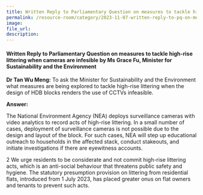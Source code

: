 ```yaml
---
title: Written Reply to Parliamentary Question on measures to tackle high-rise littering when cameras are infesible by Ms Grace Fu, Minister for Sustainability and the Environment
permalink: /resource-room/category/2023-11-07-written-reply-to-pq-on-measures-tackle-high-rise-littering-when-cameras-are-infesible/
image:
file_url:
description:
---
```

 
#### Written Reply to Parliamentary Question on measures to tackle high-rise littering when cameras are infesible by Ms Grace Fu, Minister for Sustainability and the Environment

**Dr Tan Wu Meng:** To ask the Minister for Sustainability and the Environment what measures are being explored to tackle high-rise littering when the design of HDB blocks renders the use of CCTVs infeasible.

**Answer:**

The National Environment Agency (NEA) deploys surveillance cameras with video analytics to record acts of high-rise littering. In a small number of cases, deployment of surveillance cameras is not possible due to the design and layout of the block. For such cases, NEA will step up educational outreach to households in the affected stack, conduct stakeouts, and initiate investigations if there are eyewitness accounts.

2 We urge residents to be considerate and not commit high-rise littering acts, which is an anti-social behaviour that threatens public safety and hygiene. The statutory presumption provision on littering from residential flats, introduced from 1 July 2023, has placed greater onus on flat owners and tenants to prevent such acts.
